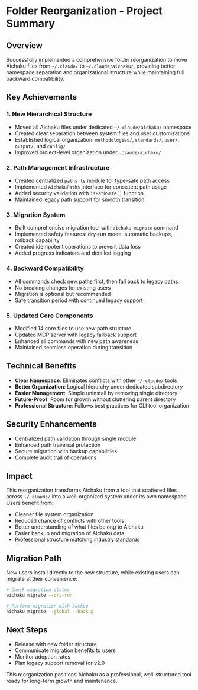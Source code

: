 # Folder Reorganization - Project Summary

## Overview

Successfully implemented a comprehensive folder reorganization to move Aichaku files from `~/.claude/` to
`~/.claude/aichaku/`, providing better namespace separation and organizational structure while maintaining full backward
compatibility.

## Key Achievements

### 1. New Hierarchical Structure

- Moved all Aichaku files under dedicated `~/.claude/aichaku/` namespace
- Created clear separation between system files and user customizations
- Established logical organization: `methodologies/`, `standards/`, `user/`, `output/`, and `config/`
- Improved project-level organization under `.claude/aichaku/`

### 2. Path Management Infrastructure

- Created centralized `paths.ts` module for type-safe path access
- Implemented `AichakuPaths` interface for consistent path usage
- Added security validation with `isPathSafe()` function
- Maintained legacy path support for smooth transition

### 3. Migration System

- Built comprehensive migration tool with `aichaku migrate` command
- Implemented safety features: dry-run mode, automatic backups, rollback capability
- Created idempotent operations to prevent data loss
- Added progress indicators and detailed logging

### 4. Backward Compatibility

- All commands check new paths first, then fall back to legacy paths
- No breaking changes for existing users
- Migration is optional but recommended
- Safe transition period with continued legacy support

### 5. Updated Core Components

- Modified 14 core files to use new path structure
- Updated MCP server with legacy fallback support
- Enhanced all commands with new path awareness
- Maintained seamless operation during transition

## Technical Benefits

- **Clear Namespace**: Eliminates conflicts with other `~/.claude/` tools
- **Better Organization**: Logical hierarchy under dedicated subdirectory
- **Easier Management**: Simple uninstall by removing single directory
- **Future-Proof**: Room for growth without cluttering parent directory
- **Professional Structure**: Follows best practices for CLI tool organization

## Security Enhancements

- Centralized path validation through single module
- Enhanced path traversal protection
- Secure migration with backup capabilities
- Complete audit trail of operations

## Impact

This reorganization transforms Aichaku from a tool that scattered files across `~/.claude/` into a well-organized system
under its own namespace. Users benefit from:

- Cleaner file system organization
- Reduced chance of conflicts with other tools
- Better understanding of what files belong to Aichaku
- Easier backup and migration of Aichaku data
- Professional structure matching industry standards

## Migration Path

New users install directly to the new structure, while existing users can migrate at their convenience:

```bash
# Check migration status
aichaku migrate --dry-run

# Perform migration with backup
aichaku migrate --global --backup
```

## Next Steps

- Release with new folder structure
- Communicate migration benefits to users
- Monitor adoption rates
- Plan legacy support removal for v2.0

This reorganization positions Aichaku as a professional, well-structured tool ready for long-term growth and
maintenance.
